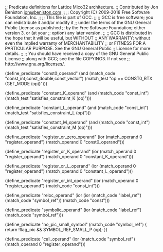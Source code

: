 ;; Predicate definitions for Lattice Mico32 architecture.
;; Contributed by Jon Beniston <jon@beniston.com>
;;
;; Copyright (C) 2009-2018 Free Software Foundation, Inc.
;;
;; This file is part of GCC.
;;
;; GCC is free software; you can redistribute it and/or modify it
;; under the terms of the GNU General Public License as published
;; by the Free Software Foundation; either version 3, or (at your
;; option) any later version.
;;
;; GCC is distributed in the hope that it will be useful, but WITHOUT
;; ANY WARRANTY; without even the implied warranty of MERCHANTABILITY
;; or FITNESS FOR A PARTICULAR PURPOSE.  See the GNU General Public
;; License for more details.
;; 
;; You should have received a copy of the GNU General Public License
;; along with GCC; see the file COPYING3.  If not see
;;  <http://www.gnu.org/licenses/>.  

(define_predicate "const0_operand"
  (and (match_code "const_int,const_double,const_vector")
       (match_test "op == CONST0_RTX (GET_MODE (op))")))

(define_predicate "constant_K_operand"
  (and (match_code "const_int")
       (match_test "satisfies_constraint_K (op)")))
       
(define_predicate "constant_L_operand"
  (and (match_code "const_int")
       (match_test "satisfies_constraint_L (op)")))

(define_predicate "constant_M_operand"
  (and (match_code "const_int")
       (match_test "satisfies_constraint_M (op)")))

(define_predicate "register_or_zero_operand"
  (ior (match_operand 0 "register_operand")
       (match_operand 0 "const0_operand")))

(define_predicate "register_or_K_operand"
  (ior (match_operand 0 "register_operand")
       (match_operand 0 "constant_K_operand")))
         
(define_predicate "register_or_L_operand"
  (ior (match_operand 0 "register_operand")
       (match_operand 0 "constant_L_operand")))

(define_predicate "register_or_int_operand"
  (ior (match_operand 0 "register_operand")
       (match_code "const_int")))

(define_predicate "reloc_operand"
  (ior (ior (match_code "label_ref")
            (match_code "symbol_ref"))
       (match_code "const")))

(define_predicate "symbolic_operand"
  (ior (match_code "label_ref")
       (match_code "symbol_ref")))
       
(define_predicate "no_pic_small_symbol"
  (match_code "symbol_ref")
{
  return !flag_pic && SYMBOL_REF_SMALL_P (op);
})

(define_predicate "call_operand"
  (ior (match_code "symbol_ref")
       (match_operand 0 "register_operand")))

